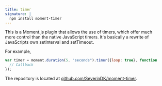```yaml
---
title: timer
signature: |
  npm install moment-timer
---
```



This is a Moment.js plugin that allows the use of timers, which offer much more control than the native JavaScript timers.
It's basically a rewrite of JavaScripts own setInterval and setTimeout.

For example,

```javascript
var timer = moment.duration(5, "seconds").timer({loop: true}, function() {
  // Callback
});
```

The repository is located at [github.com/SeverinDK/moment-timer](https://github.com/SeverinDK/moment-timer).
